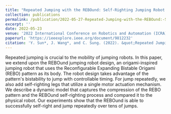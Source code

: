 ```yaml
---
title: "Repeated Jumping with the REBOund: Self-Righting Jumping Robot Leveraging Bistable Origami-Inspired Design"
collection: publications
permalink: /publication/2022-05-27-Repeated-Jumping-with-the-REBOund:-Self-Righting-Jumping-Robot-Leveraging-Bistable-Origami-Inspired-Design
excerpt: ''
date: 2022-05-23
venue: '2022 International Conference on Robotics and Automation (ICRA), Philadelphia, PA, USA'
paperurl: 'https://ieeexplore.ieee.org/document/9812232'
citation: 'Y. Sun*, J. Wang*, and C. Sung. (2022). &quot;Repeated Jumping with the REBOund: Self-Righting Jumping Robot Leveraging Bistable Origami-Inspired Design.&quot; <i>2022 International Conference on Robotics and Automation (ICRA), Philadelphia, PA, USA</i>. pp.7189-7195.'
---
```

Repeated jumping is crucial to the mobility of jumping robots. In this paper, we extend upon the REBOund jumping robot design, an origami-inspired jumping robot that uses the Reconfigurable Expanding Bistable Origami (REBO) pattern as its body. The robot design takes advantage of the pattern's bistability to jump with controllable timing. For jump repeatedly, we also add self-righting legs that utilize a single motor actuation mechanism. We describe a dynamic model that captures the compression of the REBO pattern and the REBOund self-righting process and compared it to the physical robot. Our experiments show that the REBOund is able to successfully self-right and jump repeatedly over tens of jumps.

